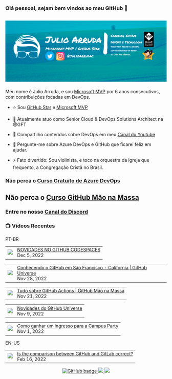 ### Olá pessoal, sejam bem vindos ao meu GitHub 👋

## [![Julio Arruda Header](https://raw.githubusercontent.com/julioarruda/julioarruda/master/fundo%20github.png)](https://youtube.com/user/julioarrudac)
Meu nome é Julio Arruda, e sou [Microsoft MVP](https://mvp.microsoft.com/pt-br/PublicProfile/5002557?fullName=Julio%20%20Arruda) por 6 anos consecutivos, com contribuições focadas em DevOps.


- ⭐ Sou [GitHub Star](https://stars.github.com/profiles/julioarruda) e [Microsoft MVP](https://mvp.microsoft.com/pt-br/PublicProfile/5002557?fullName=Julio%20%20Arruda)

- 🔭 Atualmente atuo como Senior Cloud & DevOps Solutions Architect na @GFT

- 👯 Compartilho conteúdos sobre DevOps em meu [Canal do Youtube](https://youtube.com/user/julioarrudac)

- 💬 Pergunte-me sobre Azure DevOps e GitHub que ficarei feliz em ajudar.

- ⚡ Fato divertido: Sou violinista, e toco na orquestra da igreja que frequento, a Congregação Cristã no Brasil.





### Não perca o [Curso Gratuito de Azure DevOps](https://github.com/julioarruda/Curso-Azure-DevOps)

## Não perca o [Curso GitHub Mão na Massa](https://github.com/github-mao-na-massa/curso-github-mao-na-massa)

### Entre no nosso [Canal do Discord](https://discord.gg/HAr9WFYkpB)


### 📺 Vídeos Recentes

PT-BR

<!-- YOUTUBE:START --><table><tr><td><a href="https://www.youtube.com/watch?v=t6LyOl_cF-s"><img width="140px" src="https://i.ytimg.com/vi/t6LyOl_cF-s/mqdefault.jpg"></a></td>
<td><a href="https://www.youtube.com/watch?v=t6LyOl_cF-s">NOVIDADES NO GITHUB CODESPACES</a><br/>Dec 5, 2022</td></tr></table>
<table><tr><td><a href="https://www.youtube.com/watch?v=COGuIxyQV74"><img width="140px" src="https://i.ytimg.com/vi/COGuIxyQV74/mqdefault.jpg"></a></td>
<td><a href="https://www.youtube.com/watch?v=COGuIxyQV74">Conhecendo o GitHub em São Francisco - Califórnia | GitHub Universe</a><br/>Nov 28, 2022</td></tr></table>
<table><tr><td><a href="https://www.youtube.com/watch?v=lcuobWOP40Y"><img width="140px" src="https://i.ytimg.com/vi/lcuobWOP40Y/mqdefault.jpg"></a></td>
<td><a href="https://www.youtube.com/watch?v=lcuobWOP40Y">Tudo sobre GitHub Actions | GitHub Mão na Massa</a><br/>Nov 21, 2022</td></tr></table>
<table><tr><td><a href="https://www.youtube.com/watch?v=cdt69anc1sU"><img width="140px" src="https://i.ytimg.com/vi/cdt69anc1sU/mqdefault.jpg"></a></td>
<td><a href="https://www.youtube.com/watch?v=cdt69anc1sU">Novidades do GitHub Universe</a><br/>Nov 9, 2022</td></tr></table>
<table><tr><td><a href="https://www.youtube.com/watch?v=V5V5Sb_T03Y"><img width="140px" src="https://i.ytimg.com/vi/V5V5Sb_T03Y/mqdefault.jpg"></a></td>
<td><a href="https://www.youtube.com/watch?v=V5V5Sb_T03Y">Como ganhar um ingresso para a Campus Party</a><br/>Nov 1, 2022</td></tr></table>
<!-- YOUTUBE:END -->

EN-US
<!-- YOUTUBEEN:START --><table><tr><td><a href="https://www.youtube.com/watch?v=wHo1ftsyzNE"><img width="140px" src="https://i.ytimg.com/vi/wHo1ftsyzNE/mqdefault.jpg"></a></td>
<td><a href="https://www.youtube.com/watch?v=wHo1ftsyzNE">Is the comparison between GitHub and GitLab correct?</a><br/>Feb 16, 2022</td></tr></table>
<!-- YOUTUBEEN:END -->



<p align="center">
  <a href="https://github.com/julioarruda?tab=followers">
    <img src="https://img.shields.io/github/followers/julioarruda?label=Followers&logo=GitHub&style=for-the-badge" alt="GitHub badge" />
  </a>
  <a href="http://twitter.com/julioarrudac">
    <img src="https://img.shields.io/twitter/follow/julioarrudac?label=Twitter&logo=twitter&style=for-the-badge" />
  </a>
  <a href="http://youtube.com/c/julioarruda?sub_confirmation=1">
    <img src="https://img.shields.io/youtube/views/4BYlkYtHNus?label=YouTube&logo=YouTube&style=for-the-badge" />
  </a>
</p>

<!--
**julioarruda/julioarruda** is a ✨ _special_ ✨ repository because its `README.md` (this file) appears on your GitHub profile.

Here are some ideas to get you started:

- 🔭 I’m currently working on ...
- 🌱 I’m currently learning ...
- 👯 I’m looking to collaborate on ...
- 🤔 I’m looking for help with ...
- 💬 Ask me about ...
- 📫 How to reach me: ...
- 😄 Pronouns: ...
- ⚡ Fun fact: ...
-->
